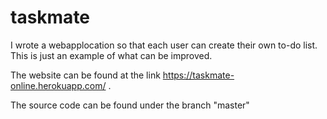 # taskmate


I wrote a webapplocation so that each user can create their own to-do list. This is just an example of what can be improved.

The website can be found at the link https://taskmate-online.herokuapp.com/ .


The source code can be found under the branch "master"


